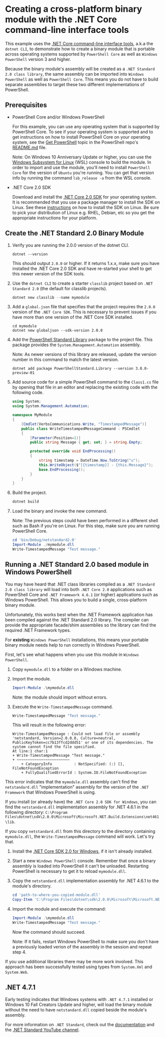 # Creating a cross-platform binary module with the .NET Core command-line interface tools

This example uses the [.NET Core command-line interface tools][dotnet-cli], a.k.a the
`dotnet CLI`, to demonstrate how to create a binary module that is portable across operating
systems supported by `PowerShell Core` as well as `Windows PowerShell` version 3 and higher.

Because the binary module's assembly will be created as a `.NET Standard 2.0 class library`,
the same assembly can be imported into `Windows PowerShell` as well as `PowerShell Core`.
This means you do not have to build separate assemblies to target these two different
implementations of PowerShell.

## Prerequisites
* PowerShell Core and/or Windows PowerShell

  For this example, you can use any operating system that is supported by PowerShell Core.
  To see if your operating system is supported and to get instructions on how to install
  PowerShell Core on your operating system, see the [Get PowerShell][pscore-os] topic in
  the PowerShell repo's [README.md][readme] file.

  Note: On Windows 10 Anniversary Update or higher, you can use the [Windows Subsystem for
  Linux][wsl] (WSL) console to build the module. In order to import and use the module, you'll need
  to install `PowerShell Core` for the version of `Ubuntu` you're running.  You can get that
  version info by running the command `lsb_release -a` from the WSL console.

* .NET Core 2.0 SDK

  Download and install the [.NET Core 2.0 SDK][net-core-sdk] for your operating system.
  It is recommended that you use a package manager to install the SDK on Linux.
  See these [instructions][linux-install] on how to install the SDK on Linux.
  Be sure to pick your distribution of Linux e.g. RHEL, Debian, etc so you get the
  appropriate instructions for your platform.

## Create the .NET Standard 2.0 Binary Module

1. Verify you are running the 2.0.0 version of the dotnet CLI.

   ```
   dotnet --version
   ```

   This should output `2.0.0` or higher. If it returns 1.x.x, make sure you have installed
   the .NET Core 2.0 SDK and have re-started your shell to get this newer version of the SDK tools.

2. Use the `dotnet CLI` to create a starter `classlib` project based on `.NET Standard 2.0`
   (the default for classlib projects).

   ```powershell
   dotnet new classlib --name mymodule
   ```

3. Add a `global.json` file that specifies that the project requires the `2.0.0` version of
   the `.NET Core SDK`.  This is necessary to prevent issues if you have more than one
   version of the .NET Core SDK installed.

   ```
   cd mymodule
   dotnet new globaljson --sdk-version 2.0.0
   ```

4. Add the [PowerShell Standard Library][ps-stdlib] package to the project file.
   This package provides the `System.Management.Automation` assembly.

   Note: As newer versions of this library are released, update the version number
   in this command to match the latest version.

   ```
   dotnet add package PowerShellStandard.Library --version 3.0.0-preview-01
   ```

5. Add source code for a simple PowerShell command to the `Class1.cs` file by opening
   that file in an editor and replacing the existing code with the following code.

   ```csharp
   using System;
   using System.Management.Automation;

   namespace MyModule
   {
       [Cmdlet(VerbsCommunications.Write, "TimestampedMessage")]
       public class WriteTimestampedMessageCommand : PSCmdlet
       {
           [Parameter(Position=1)]
           public string Message { get; set; } = string.Empty;

           protected override void EndProcessing()
           {
               string timestamp = DateTime.Now.ToString("u");
               this.WriteObject($"[{timestamp}] - {this.Message}");
               base.EndProcessing();
           }
       }
   }
   ```

6. Build the project.

   ```powershell
   dotnet build
   ```

7. Load the binary and invoke the new command.

   Note: The previous steps could have been performed in a different shell such as
   Bash if you're on Linux.  For this step, make sure you are running PowerShell Core.

   ```powershell
   cd 'bin/Debug/netstandard2.0'
   Import-Module ./mymodule.dll
   Write-TimestampedMessage "Test message."
   ```

## Running a .NET Standard 2.0 based module in Windows PowerShell
You may have heard that .NET class libraries compiled as a `.NET Standard 2.0 class
library` will load into both `.NET Core 2.0` applications such as PowerShell Core
and `.NET Framework 4.6.1` (or higher) applications such as Windows PowerShell.
This allows you to build a single, cross-platform binary module.

Unfortunately, this works best when the .NET Framework application has been compiled
against the .NET Standard 2.0 library.  The compiler can provide the appropriate
facade/shim assemblies so the library can find the required .NET Framework types.

For **existing** `Windows PowerShell` installations, this means your portable
binary module needs help to run correctly in Windows PowerShell.

First, let's see what happens when you use this module in `Windows PowerShell`.

1. Copy `mymodule.dll` to a folder on a Windows machine.

2. Import the module.

   ```powershell
   Import-Module .\mymodule.dll
   ```

   Note: the module should import without errors.

3. Execute the `Write-TimestampedMessage` command.

   ```powershell
   Write-TimestampedMessage "Test message."
   ```

   This will result in the following error:

   ```
   Write-TimestampedMessage : Could not load file or assembly 'netstandard, Version=2.0.0.0, Culture=neutral,
   PublicKeyToken=cc7b13ffcd2ddd51' or one of its dependencies. The system cannot find the file specified.
   At line:1 char:1
   + Write-TimestampedMessage "Test message."
   + ~~~~~~~~~~~~~~~~~~~~~~~~
       + CategoryInfo          : NotSpecified: (:) [], FileNotFoundException
       + FullyQualifiedErrorId : System.IO.FileNotFoundException
   ```

This error indicates that the `mymodule.dll` assembly can't find the `netstandard.dll`
"implementation" assembly for the version of the `.NET Framework` that
Windows PowerShell is using.

If you install (or already have) the `.NET Core 2.0 SDK for Windows`, you can
find the `netstandard.dll` implementation assembly for .NET 4.6.1 in the following directory:
`C:\Program Files\dotnet\sdk\2.0.0\Microsoft\Microsoft.NET.Build.Extensions\net461\lib`.

If you copy `netstandard.dll` from this directory to the directory containing
`mymodule.dll`, the `Write-TimestampedMessage` command will work.  Let's try that.

1. Install the [.NET Core SDK 2.0 for Windows][net-core-sdk], if it isn't already installed.

2. Start a new `Windows PowerShell` console. Remember that once a binary assembly is
   loaded into PowerShell it can't be unloaded. Restarting PowerShell is necessary to
   get it to reload `mymodule.dll`.

3. Copy the `netstandard.dll` implementation assembly for .NET 4.6.1 to the module's directory.
   ```powershell
   cd 'path-to-where-you-copied-module.dll'
   Copy-Item 'C:\Program Files\dotnet\sdk\2.0.0\Microsoft\Microsoft.NET.Build.Extensions\net461\lib\netstandard.dll' .
   ```

4. Import the module and execute the command:
   ```powershell
   Import-Module .\mymodule.dll
   Write-TimestampedMessage "Test message."
   ```
   Now the command should succeed.

   Note: If it fails, restart Windows PowerShell to make sure
   you don't have a previously loaded verion of the assembly in the session and repeat
   step 4.

If you use additional libraries there may be more work involved. This approach has
been successfully tested using types from `System.Xml` and `System.Web`.

## .NET 4.7.1
Early testing indicates that Windows systems with `.NET 4.7.1` installed or Windows 10
Fall Creators Update and higher, will load the binary module without the need to have
`netstandard.dll` copied beside the module's assembly.

For more information on `.NET Standard`, check out the [documentation][net-std-docs]
and the [.NET Standard YouTube channel][net-std-chan].

[dotnet-cli]:    https://docs.microsoft.com/en-us/dotnet/core/tools/?tabs=netcore2x
[net-core-sdk]:  https://www.microsoft.com/net/download/core
[net-std-docs]:  https://docs.microsoft.com/en-us/dotnet/standard/net-standard
[net-std-chan]:  https://www.youtube.com/playlist?list=PLRAdsfhKI4OWx321A_pr-7HhRNk7wOLLY
[pscore-os]:     https://github.com/powershell/powershell#get-powershell
[readme]:        ../../README.md
[linux-install]: https://www.microsoft.com/net/core#linuxubuntu
[ps-stdlib]:     https://www.nuget.org/packages/PowerShellStandard.Library/
[wsl]:           https://msdn.microsoft.com/commandline/wsl/about

